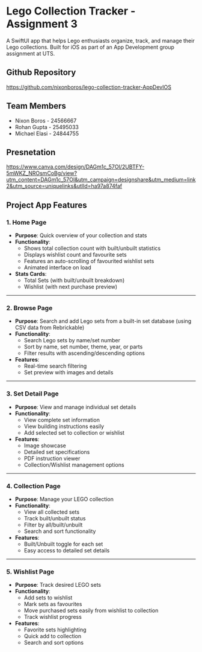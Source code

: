 # Lego Collection Tracker - Assignment 3
A SwiftUI app that helps Lego enthusiasts organize, track, and manage their Lego collections. Built for iOS as part of an App Development group assignment at UTS.

## Github Repository
https://github.com/nixonboros/lego-collection-tracker-AppDevIOS

## Team Members
- Nixon Boros - 24566667 
- Rohan Gupta - 25495033
- Michael Elasi - 24844755

## Presnetation
https://www.canva.com/design/DAGm1c_57OI/2UBTFY-5mWKZ_NROsmCoBg/view?utm_content=DAGm1c_57OI&utm_campaign=designshare&utm_medium=link2&utm_source=uniquelinks&utlId=ha97a874faf 

## Project App Features
### 1. Home Page
- **Purpose**: Quick overview of your collection and stats
- **Functionality**: 
  - Shows total collection count with built/unbuilt statistics
  - Displays wishlist count and favourite sets
  - Features an auto-scrolling of favourited wishlist sets
  - Animated interface on load
- **Stats Cards**:
  - Total Sets (with built/unbuilt breakdown)
  - Wishlist (with next purchase preview)

---

### 2. Browse Page
- **Purpose**: Search and add Lego sets from a built-in set database (using CSV data from Rebrickable)
- **Functionality**: 
  - Search Lego sets by name/set number
  - Sort by name, set number, theme, year, or parts
  - Filter results with ascending/descending options
- **Features**:
  - Real-time search filtering
  - Set preview with images and details

---

### 3. Set Detail Page
- **Purpose**: View and manage individual set details
- **Functionality**: 
  - View complete set information
  - View building instructions easily 
  - Add selected set to collection or wishlist
- **Features**:
  - Image showcase
  - Detailed set specifications
  - PDF instruction viewer
  - Collection/Wishlist management options

---

### 4. Collection Page
- **Purpose**: Manage your LEGO collection
- **Functionality**: 
  - View all collected sets
  - Track built/unbuilt status
  - Filter by all/built/unbuilt
  - Search and sort functionality
- **Features**:
  - Built/Unbuilt toggle for each set
  - Easy access to detailed set details

---

### 5. Wishlist Page
- **Purpose**: Track desired LEGO sets
- **Functionality**: 
  - Add sets to wishlist
  - Mark sets as favourites
  - Move purchased sets easily from wishlist to collection
  - Track wishlist progress
- **Features**:
  - Favorite sets highlighting
  - Quick add to collection
  - Search and sort options
